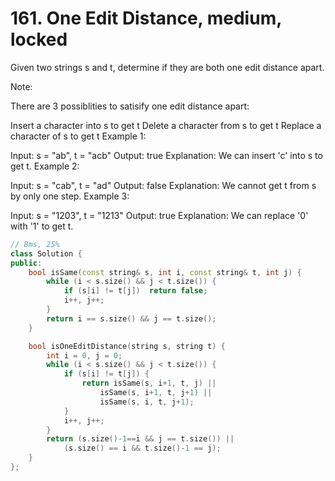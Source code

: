 # 161. One Edit Distance, medium, locked
Given two strings s and t, determine if they are both one edit distance apart.

Note: 

There are 3 possiblities to satisify one edit distance apart:

Insert a character into s to get t
Delete a character from s to get t
Replace a character of s to get t
Example 1:

Input: s = "ab", t = "acb"
Output: true
Explanation: We can insert 'c' into s to get t.
Example 2:

Input: s = "cab", t = "ad"
Output: false
Explanation: We cannot get t from s by only one step.
Example 3:

Input: s = "1203", t = "1213"
Output: true
Explanation: We can replace '0' with '1' to get t.

```c++
// 8ms, 25%
class Solution {
public:
    bool isSame(const string& s, int i, const string& t, int j) {
        while (i < s.size() && j < t.size()) {
            if (s[i] != t[j])  return false;
            i++, j++;
        }
        return i == s.size() && j == t.size();
    }

    bool isOneEditDistance(string s, string t) {
        int i = 0, j = 0;
        while (i < s.size() && j < t.size()) {
            if (s[i] != t[j]) {
                return isSame(s, i+1, t, j) ||
                    isSame(s, i+1, t, j+1) ||
                    isSame(s, i, t, j+1);
            }
            i++, j++;
        }
        return (s.size()-1==i && j == t.size()) ||
            (s.size() == i && t.size()-1 == j);
    }
};
```